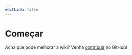 ```yaml
---
editLink: false
---
```


# Começar

<!--@include: ./toc.md -->

Acha que pode melhorar a wiki? Venha [contribuir](/contribute) no GitHub!
